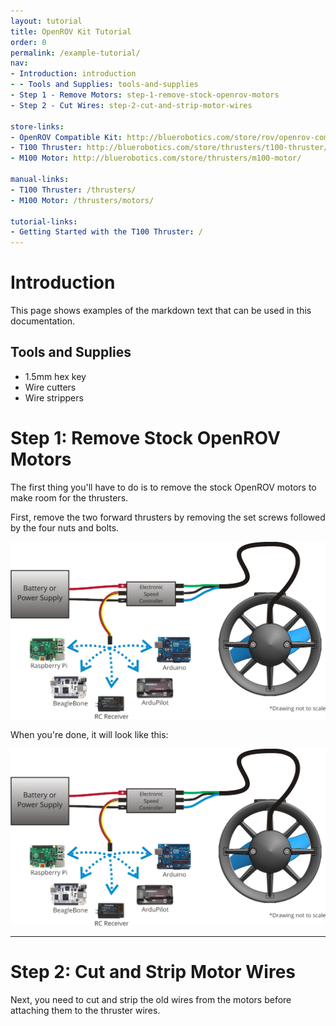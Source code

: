 ```yaml
---
layout: tutorial
title: OpenROV Kit Tutorial
order: 0
permalink: /example-tutorial/
nav:
- Introduction: introduction
- - Tools and Supplies: tools-and-supplies
- Step 1 - Remove Motors: step-1-remove-stock-openrov-motors
- Step 2 - Cut Wires: step-2-cut-and-strip-motor-wires

store-links:
- OpenROV Compatible Kit: http://bluerobotics.com/store/rov/openrov-compatible-kit/
- T100 Thruster: http://bluerobotics.com/store/thrusters/t100-thruster/
- M100 Motor: http://bluerobotics.com/store/thrusters/m100-motor/

manual-links:
- T100 Thruster: /thrusters/
- M100 Motor: /thrusters/motors/

tutorial-links:
- Getting Started with the T100 Thruster: /
---
```


[diagram]: /assets/images/t100-wiring-1.png

# Introduction

This page shows examples of the markdown text that can be used in this documentation.

## Tools and Supplies

* 1.5mm hex key
* Wire cutters
* Wire strippers

# Step 1: Remove Stock OpenROV Motors

The first thing you'll have to do is to remove the stock OpenROV motors to make room for the thrusters.

First, remove the two forward thrusters by removing the set screws followed by the four nuts and bolts.

![diagram]

When you're done, it will look like this:

![diagram]

---

# Step 2: Cut and Strip Motor Wires

Next, you need to cut and strip the old wires from the motors before attaching them to the thruster wires.